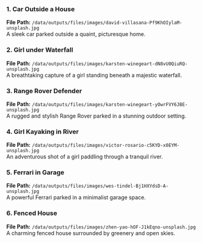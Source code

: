 ### 1. Car Outside a House
**File Path:** `/data/outputs/files/images/david-villasana-Pf9KhOIylaM-unsplash.jpg`  
A sleek car parked outside a quaint, picturesque home.

### 2. Girl under Waterfall
**File Path:** `/data/outputs/files/images/karsten-winegeart-dN8vU0QiuRQ-unsplash.jpg`  
A breathtaking capture of a girl standing beneath a majestic waterfall.

### 3. Range Rover Defender
**File Path:** `/data/outputs/files/images/karsten-winegeart-yOwrFVY6JBE-unsplash.jpg`  
A rugged and stylish Range Rover parked in a stunning outdoor setting.

### 4. Girl Kayaking in River
**File Path:** `/data/outputs/files/images/victor-rosario-c5KYD-x0EYM-unsplash.jpg`  
An adventurous shot of a girl paddling through a tranquil river.

### 5. Ferrari in Garage
**File Path:** `/data/outputs/files/images/wes-tindel-Bj1HXYdsD-A-unsplash.jpg`  
A powerful Ferrari parked in a minimalist garage space.

### 6. Fenced House
**File Path:** `/data/outputs/files/images/zhen-yao-hOF-J1kEqno-unsplash.jpg`  
A charming fenced house surrounded by greenery and open skies.
